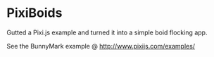 PixiBoids
=========

Gutted a Pixi.js example and turned it into a simple boid flocking app.

See the BunnyMark example @ http://www.pixijs.com/examples/